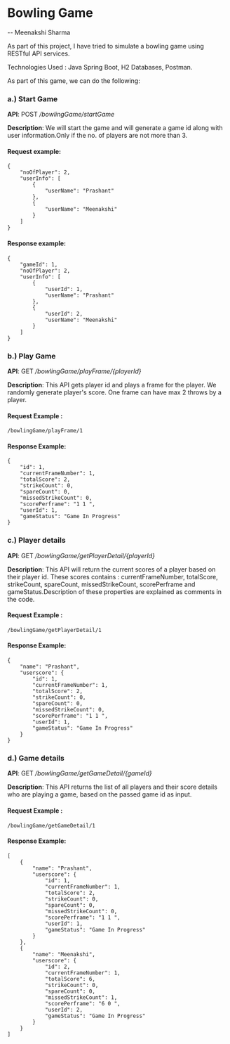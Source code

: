 # Bowling Game
-- Meenakshi Sharma

As part of this project, I have tried to simulate a bowling game using RESTful API services.

Technologies Used : Java Spring Boot, H2 Databases, Postman.

As part of this game, we can do the following:

### a.) Start Game

**API**: POST */bowlingGame/startGame*

**Description**: We will start the game and will generate a game id along with user information.Only if the no. of players are not more than 3.

#### Request example:
```
{
    "noOfPlayer": 2,
    "userInfo": [
        {
            "userName": "Prashant"
        },
        {
            "userName": "Meenakshi"
        }
    ]
} 
```
#### Response example:
```
{
    "gameId": 1,
    "noOfPlayer": 2,
    "userInfo": [
        {
            "userId": 1,
            "userName": "Prashant"
        },
        {
            "userId": 2,
            "userName": "Meenakshi"
        }
    ]
}
```
### b.) Play Game 

**API**: GET */bowlingGame/playFrame/{playerId}*

**Description**: This API gets player id and plays a frame for the player. We randomly generate player's score. One frame can have max 2 throws by a player.

#### Request Example :
```
/bowlingGame/playFrame/1
```

#### Response Example:
```
{
    "id": 1,
    "currentFrameNumber": 1,
    "totalScore": 2,
    "strikeCount": 0,
    "spareCount": 0,
    "missedStrikeCount": 0,
    "scorePerframe": "1 1 ",
    "userId": 1,
    "gameStatus": "Game In Progress"
}
```
### c.) Player details
**API**: GET */bowlingGame/getPlayerDetail/{playerId}*

**Description**: This API will return the current scores of a player based on their player id. These scores contains : currentFrameNumber, totalScore, strikeCount, spareCount, missedStrikeCount, scorePerframe and gameStatus.Description of these properties are explained as comments in the code.

#### Request Example :
```
/bowlingGame/getPlayerDetail/1
```

#### Response Example:
```
{
    "name": "Prashant",
    "userscore": {
        "id": 1,
        "currentFrameNumber": 1,
        "totalScore": 2,
        "strikeCount": 0,
        "spareCount": 0,
        "missedStrikeCount": 0,
        "scorePerframe": "1 1 ",
        "userId": 1,
        "gameStatus": "Game In Progress"
    }
}
```

### d.) Game details
**API**: GET */bowlingGame/getGameDetail/{gameId}*

**Description**: This API returns the list of all players and their score details who are playing a game, based on the passed game id as input.

#### Request Example :
```
/bowlingGame/getGameDetail/1
```

#### Response Example:
```
[
    {
        "name": "Prashant",
        "userscore": {
            "id": 1,
            "currentFrameNumber": 1,
            "totalScore": 2,
            "strikeCount": 0,
            "spareCount": 0,
            "missedStrikeCount": 0,
            "scorePerframe": "1 1 ",
            "userId": 1,
            "gameStatus": "Game In Progress"
        }
    },
    {
        "name": "Meenakshi",
        "userscore": {
            "id": 2,
            "currentFrameNumber": 1,
            "totalScore": 6,
            "strikeCount": 0,
            "spareCount": 0,
            "missedStrikeCount": 1,
            "scorePerframe": "6 0 ",
            "userId": 2,
            "gameStatus": "Game In Progress"
        }
    }
]
```









